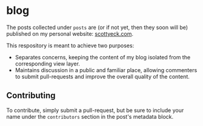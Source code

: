 # blog

The posts collected under `posts` are (or if not yet, then they soon will be) published on my personal website: [scottyeck.com](http://scottyeck.com).

This respository is meant to achieve two purposes:

* Separates concerns, keeping the content of my blog isolated from the corresponding view layer.
* Maintains discussion in a public and familiar place, allowing commenters to submit pull-requests and improve the overall quality of the content.

## Contributing

To contribute, simply submit a pull-request, but be sure to include your name under the `contributors` section in the post's metadata block.